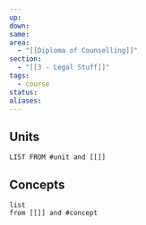 ```yaml
---
up: 
down: 
same: 
area:
  - "[[Diploma of Counselling]]"
section:
  - "[[3 - Legal Stuff]]"
tags:
  - course
status: 
aliases:
---
```

## Units
```dataview
LIST FROM #unit and [[]]
```

## Concepts 
```dataview
list 
from [[]] and #concept 
```